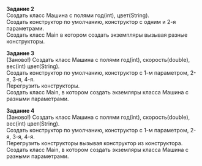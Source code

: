 **Задание 2**
<br>Создать класс Машина с полями год(int), цвет(String).
<br>Создать конструктор по умолчанию, конструктор с одним и 2-я параметрами.
<br>Создать класс Main в котором создать экземпляры вызывая разные конструкторы.

**Задание 3**
<br>(Заново!) Создать класс Машина с полями год(int), скорость(double), вес(int) цвет(String).
<br>Создать конструктор по умолчанию, конструктор с 1-м параметром, 2-я, 3-я, 4-я.
<br>Перегрузить конструкторы.
<br>Создать класс Main, в котором создать экземляры класса Машина с разными параметрами.

**Задание 4**
<br>(Заново!) Создать класс Машина с полями год(int), скорость(double), вес(int) цвет(String).
<br>Создать конструктор по умолчанию, конструктор с 1-м параметром, 2-я, 3-я, 4-я.
<br>Перегрузить конструкторы вызывая конструктор из конструктора.
<br>Создать класс Main, в котором создать экземляры класса Машина с разными параметрами.